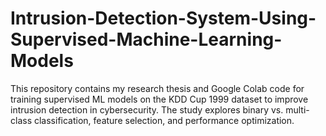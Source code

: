 # Intrusion-Detection-System-Using-Supervised-Machine-Learning-Models
This repository contains my research thesis and Google Colab code for training supervised ML models on the KDD Cup 1999 dataset to improve intrusion detection in cybersecurity. The study explores binary vs. multi-class classification, feature selection, and performance optimization.
